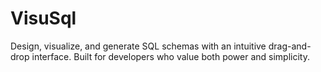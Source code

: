 # VisuSql

Design, visualize, and generate SQL schemas with an intuitive drag-and-drop interface. Built for developers who value both power and simplicity.
